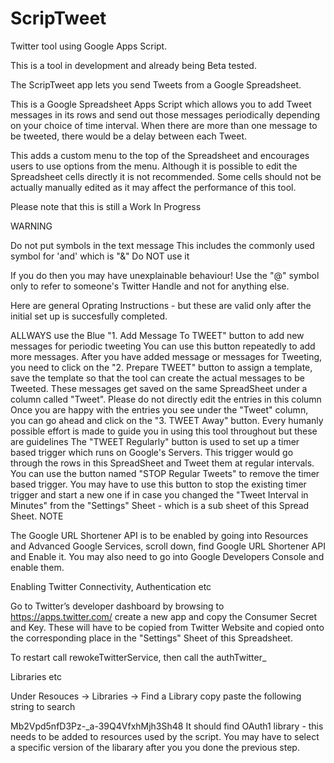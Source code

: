 # ScripTweet
Twitter tool using Google Apps Script.

This is a tool in development and already being Beta tested.

The ScripTweet app lets you send Tweets from a Google Spreadsheet.

This is a Google Spreadsheet Apps Script which allows you to add Tweet messages in its rows and send out those messages periodically depending on your choice of time interval. When there are more than one message to be tweeted, there would be a delay between each Tweet.

This adds a custom menu to the top of the Spreadsheet and encourages users to use options from the menu. Although it is possible to edit the Spreadsheet cells directly it is not recommended. Some cells should not be actually manually edited as it may affect the performance of this tool.

Please note that this is still a Work In Progress

WARNING

Do not put symbols in the text message
This includes the commonly used symbol for 'and' which is "&"
Do NOT use it

If you do then you may have unexplainable behaviour!
Use the "@" symbol only to refer to someone's Twitter Handle and not for anything else.

Here are general Oprating Instructions - but these are valid only after the initial set up is succesfully completed.

ALLWAYS use the Blue "1. Add Message To TWEET" button to add new messages for periodic tweeting
You can use this button repeatedly to add more messages.
After you have added message or messages for Tweeting, you need to click on the "2. Prepare TWEET" button to assign a template, save the template so that the tool can create the actual messages to be Tweeted. These messages get saved on the same SpreadSheet under a column called "Tweet". Please do not directly edit the entries in this column
Once you are happy with the entries you see under the "Tweet" column, you can go ahead and click on the "3. TWEET Away" button.
Every humanly possible effort is made to guide you in using this tool throughout but these are guidelines
The "TWEET Regularly" button is used to set up a timer based trigger which runs on Google's Servers. This trigger would go through the rows in this SpreadSheet and Tweet them at regular intervals.
You can use the button named "STOP Regular Tweets" to remove the timer based trigger. You may have to use this button to stop the existing timer trigger and start a new one if in case you changed the "Tweet Interval in Minutes" from the "Settings" Sheet - which is a sub sheet of this Spread Sheet.
NOTE

The Google URL Shortener API is to be enabled by going into Resources and Advanced Google Services, scroll down, find Google URL Shortener API and Enable it.
You may also need to go into Google Developers Console and enable them.

Enabling Twitter Connectivity, Authentication etc

Go to Twitter’s developer dashboard by browsing to
https://apps.twitter.com/
create a new app and copy the Consumer Secret and Key.
These will have to be copied from Twitter Website and copied onto the corresponding place in the "Settings" Sheet of this Spreadsheet.

To restart call rewokeTwitterService, then call the authTwitter_

Libraries etc

Under Resouces -> Libraries -> Find a Library copy paste the following string to search

Mb2Vpd5nfD3Pz-_a-39Q4VfxhMjh3Sh48
It should find OAuth1 library - this needs to be added to resources used by the script.
You may have to select a specific version of the libarary after you you done the previous step.
